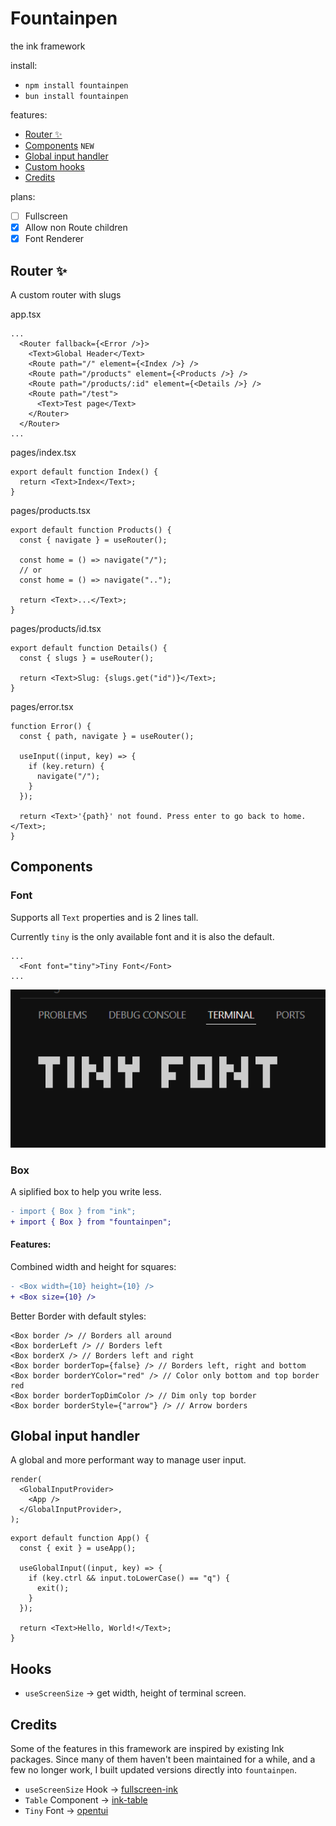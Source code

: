# Fountainpen

the ink framework

install:

- `npm install fountainpen`
- `bun install fountainpen`


features:

- [Router ✨](#router-)
- [Components](#components) `NEW`
- [Global input handler](#global-input-handler)
- [Custom hooks](#hooks)
- [Credits](#credits)

plans:

- [ ] Fullscreen
- [x] Allow non Route children
- [x] Font Renderer

## Router ✨

A custom router with slugs

app.tsx

```tsx
...
  <Router fallback={<Error />}>
    <Text>Global Header</Text>
    <Route path="/" element={<Index />} />
    <Route path="/products" element={<Products />} />
    <Route path="/products/:id" element={<Details />} />
    <Route path="/test">
      <Text>Test page</Text>
    </Router>
  </Router>
...
```

pages/index.tsx

```tsx
export default function Index() {
  return <Text>Index</Text>;
}
```

pages/products.tsx

```tsx
export default function Products() {
  const { navigate } = useRouter();

  const home = () => navigate("/");
  // or
  const home = () => navigate("..");

  return <Text>...</Text>;
}
```

pages/products/id.tsx

```tsx
export default function Details() {
  const { slugs } = useRouter();

  return <Text>Slug: {slugs.get("id")}</Text>;
}
```

pages/error.tsx

```tsx
function Error() {
  const { path, navigate } = useRouter();

  useInput((input, key) => {
    if (key.return) {
      navigate("/");
    }
  });

  return <Text>'{path}' not found. Press enter to go back to home.</Text>;
}
```

## Components

### Font

Supports all `Text` properties and is 2 lines tall.

Currently `tiny` is the only available font and it is also the default.

```tsx
...
  <Font font="tiny">Tiny Font</Font>
...
```

![tiny font](assets/tiny_font.png)

### Box

A siplified box to help you write less.

```diff
- import { Box } from "ink";
+ import { Box } from "fountainpen";
```

#### Features:

Combined width and height for squares:

```diff
- <Box width={10} height={10} />
+ <Box size={10} />
```

Better Border with default styles:

```tsx
<Box border /> // Borders all around
<Box borderLeft /> // Borders left
<Box borderX /> // Borders left and right
<Box border borderTop={false} /> // Borders left, right and bottom
<Box border borderYColor="red" /> // Color only bottom and top border red
<Box border borderTopDimColor /> // Dim only top border
<Box border borderStyle={"arrow"} /> // Arrow borders
```

## Global input handler

A global and more performant way to manage user input.

```tsx
render(
  <GlobalInputProvider>
    <App />
  </GlobalInputProvider>,
);
```

```tsx
export default function App() {
  const { exit } = useApp();

  useGlobalInput((input, key) => {
    if (key.ctrl && input.toLowerCase() == "q") {
      exit();
    }
  });

  return <Text>Hello, World!</Text>;
}
```

## Hooks

- `useScreenSize` -> get width, height of terminal screen.

## Credits

Some of the features in this framework are inspired by existing Ink packages. Since many of them haven't been maintained for a while, and a few no longer work, I built updated versions directly into `fountainpen`.

- `useScreenSize` Hook -> [fullscreen-ink](https://github.com/DaniGuardiola/fullscreen-ink)
- `Table` Component -> [ink-table](https://github.com/DaniGuardiola/fullscreen-ink)
- `Tiny` Font -> [opentui](https://github.com/sst/opentui)